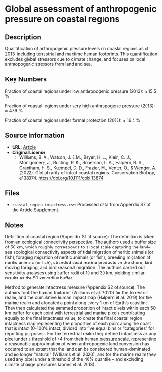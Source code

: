 
# Global assessment of anthropogenic pressure on coastal regions

## Description

Quantification of anthropogenic pressure levels on coastal regions as of 2013, including terrestrial and maritime human footprints. This quantification excludes global stressors due to climate change, and focuses on local anthropogenic stressors from land and sea.

## Key Numbers

Fraction of coastal regions under low anthropogenic pressure (2013): ≈ 15.5 %

Fraction of coastal regions under very high anthropogenic pressure (2013): ≈ 47.9 %

Fraction of coastal regions under formal protection (2013): ≈ 16.4 %

## Source Information
* **URL**: [Article](https://doi.org/10.1111/cobi.13874)
* **Original License**:
  - Williams, B. A., Watson, J. E.M., Beyer, H. L., Klein, C. J., Montgomery, J., Runting, R. K., Roberson, L. A., Halpern, B. S., Grantham, H. S., Kuempel, C. D., Frazier, M., Venter, O., & Wenger, A. (2022). Global rarity of intact coastal regions. Conservation Biology, e138374. https://doi.org/10.1111/cobi.13874

## Files
* `coastal_region_intactness.csv`: Processed data from Appendix S7 of the Article Supplement.

## Notes

Definition of coastal region (Appendix S1 of source): The definition is taken from an ecological connectivity perspective. The authors used a buffer size of 50 km, which roughly corresponds to a local scale capturing the land–sea ecological connectivity aspects of tidal migration of neritic animals (or fish), foraging migration of neritic animals (or fish), breeding migration of neritic animals (or fish), stranded dead marine products on the shore, bird moving foraging, and bird seasonal migration. The authors carried out sensitivity analyses using buffer radii of 10 and 30 km, yielding similar results as the 50 km radius buffer.

Method to generate intactness measure (Appendix S2 of source): The authors took the human footprint (Williams et al. 2020) for the terrestrial realm, and the cumulative human impact map (Halpern et al. 2019) for the marine realm and allocated a point along every 1 km of Earth’s coastline. They then calculated the summed proportion of intact pixels within each 50 km buffer for each point with terrestrial and marine pixels contributing equally to the final intactness value, to create the final coastal region intactness map representing the proportion of each point along the coast that is intact (0-100% intact, divided into five equal bins or “categories” for reporting purposes). For the terrestrial realm they defined intactness as any pixel under a threshold of <4 from their human pressure scale, representing a reasonable approximation of when anthropogenic land conversion has occurred to an extent that the land can be considered human-dominated and no longer “natural” (Williams et al. 2020), and for the marine realm they used any pixel under a threshold of the 40% quantile – and excluding climate change pressures (Jones et al. 2018).


